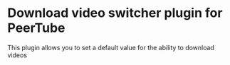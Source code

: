 # Download video switcher plugin for PeerTube

This plugin allows you to set a default value for the ability to download videos